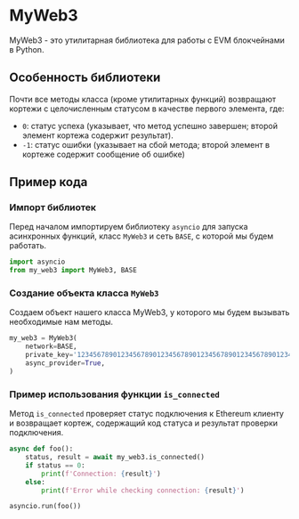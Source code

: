 # MyWeb3
MyWeb3 - это утилитарная библиотека для работы с EVM блокчейнами в Python.

## Особенность библиотеки
Почти все методы класса (кроме утилитарных функций) возвращают кортежи с целочисленным статусом в качестве первого элемента, где:
- `0`: статус успеха (указывает, что метод успешно завершен; второй элемент кортежа содержит результат).
- `-1`: статус ошибки (указывает на сбой метода; второй элемент в кортеже содержит сообщение об ошибке)

## Пример кода
### Импорт библиотек
Перед началом импортируем библиотеку `asyncio` для запуска асинхронных функций, класс `MyWeb3` и сеть `BASE`, с которой мы будем работать.
```python
import asyncio
from my_web3 import MyWeb3, BASE
```

### Создание объекта класса `MyWeb3`
Создаем объект нашего класса MyWeb3, у которого мы будем вызывать необходимые нам методы.
```python
my_web3 = MyWeb3(
    network=BASE,
    private_key='1234567890123456789012345678901234567890123456789012345678901234',
    async_provider=True,
)
```

### Пример использования функции `is_connected`
Метод `is_connected` проверяет статус подключения к Ethereum клиенту и возвращает кортеж, содержащий код статуса и результат проверки подключения.
```python
async def foo():
    status, result = await my_web3.is_connected()
    if status == 0:
        print(f'Connection: {result}')
    else:
        print(f'Error while checking connection: {result}')

asyncio.run(foo())
```
